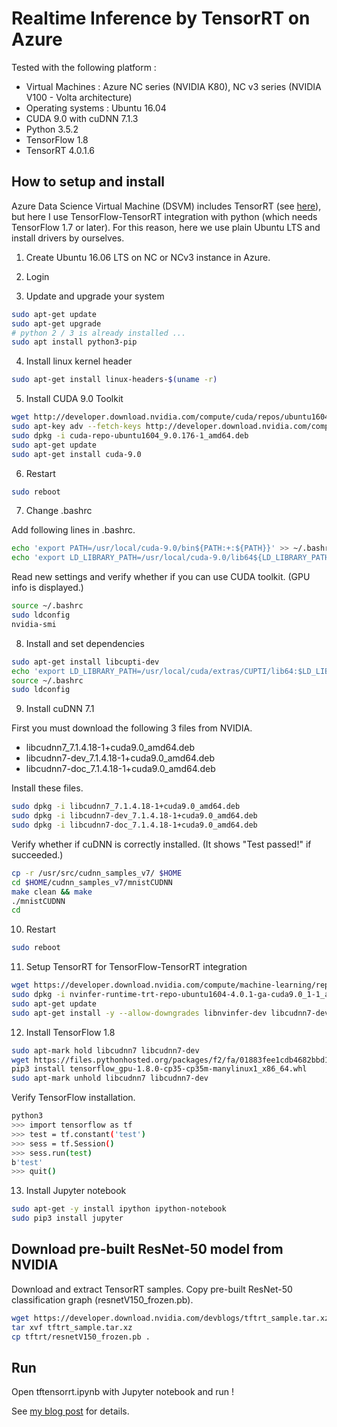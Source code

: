 # Realtime Inference by TensorRT on Azure

Tested with the following platform :

- Virtual Machines : Azure NC series (NVIDIA K80), NC v3 series (NVIDIA V100 - Volta architecture)
- Operating systems : Ubuntu 16.04
- CUDA 9.0 with cuDNN 7.1.3
- Python 3.5.2
- TensorFlow 1.8
- TensorRT 4.0.1.6

## How to setup and install

Azure Data Science Virtual Machine (DSVM) includes TensorRT (see [here](https://docs.microsoft.com/fi-FI/azure/machine-learning/data-science-virtual-machine/dsvm-deep-learning-ai-frameworks#tensorrt)), but here I use TensorFlow-TensorRT integration with python (which needs TensorFlow 1.7 or later). For this reason, here we use plain Ubuntu LTS and install drivers by ourselves.

1. Create Ubuntu 16.06 LTS on NC or NCv3 instance in Azure.

2. Login

3. Update and upgrade your system

```bash
sudo apt-get update
sudo apt-get upgrade
# python 2 / 3 is already installed ...
sudo apt install python3-pip
```

4. Install linux kernel header

```bash
sudo apt-get install linux-headers-$(uname -r)
```

5. Install CUDA 9.0 Toolkit

```bash
wget http://developer.download.nvidia.com/compute/cuda/repos/ubuntu1604/x86_64/cuda-repo-ubuntu1604_9.0.176-1_amd64.deb
sudo apt-key adv --fetch-keys http://developer.download.nvidia.com/compute/cuda/repos/ubuntu1604/x86_64/7fa2af80.pub
sudo dpkg -i cuda-repo-ubuntu1604_9.0.176-1_amd64.deb
sudo apt-get update
sudo apt-get install cuda-9.0
```

6. Restart

```bash
sudo reboot
```

7. Change .bashrc

Add following lines in .bashrc.

```bash
echo 'export PATH=/usr/local/cuda-9.0/bin${PATH:+:${PATH}}' >> ~/.bashrc
echo 'export LD_LIBRARY_PATH=/usr/local/cuda-9.0/lib64${LD_LIBRARY_PATH:+:${LD_LIBRARY_PATH}}' >> ~/.bashrc
```

Read new settings and verify whether if you can use CUDA toolkit. (GPU info is displayed.)

```bash
source ~/.bashrc
sudo ldconfig
nvidia-smi
```

8. Install and set dependencies

```bash
sudo apt-get install libcupti-dev
echo 'export LD_LIBRARY_PATH=/usr/local/cuda/extras/CUPTI/lib64:$LD_LIBRARY_PATH' >> ~/.bashrc
source ~/.bashrc
sudo ldconfig
```

9. Install cuDNN 7.1

First you must download the following 3 files from NVIDIA.

- libcudnn7_7.1.4.18-1+cuda9.0_amd64.deb
- libcudnn7-dev_7.1.4.18-1+cuda9.0_amd64.deb
- libcudnn7-doc_7.1.4.18-1+cuda9.0_amd64.deb

Install these files.

```bash
sudo dpkg -i libcudnn7_7.1.4.18-1+cuda9.0_amd64.deb
sudo dpkg -i libcudnn7-dev_7.1.4.18-1+cuda9.0_amd64.deb
sudo dpkg -i libcudnn7-doc_7.1.4.18-1+cuda9.0_amd64.deb
```

Verify whether if cuDNN is correctly installed. (It shows "Test passed!" if succeeded.)

```bash
cp -r /usr/src/cudnn_samples_v7/ $HOME
cd $HOME/cudnn_samples_v7/mnistCUDNN
make clean && make
./mnistCUDNN
cd
```

10. Restart

```bash
sudo reboot
```

11. Setup TensorRT for TensorFlow-TensorRT integration

```bash
wget https://developer.download.nvidia.com/compute/machine-learning/repos/ubuntu1604/x86_64/nvinfer-runtime-trt-repo-ubuntu1604-4.0.1-ga-cuda9.0_1-1_amd64.deb
sudo dpkg -i nvinfer-runtime-trt-repo-ubuntu1604-4.0.1-ga-cuda9.0_1-1_amd64.deb
sudo apt-get update
sudo apt-get install -y --allow-downgrades libnvinfer-dev libcudnn7-dev=7.1.4.18-1+cuda9.0 libcudnn7=7.1.4.18-1+cuda9.0
```

12. Install TensorFlow 1.8

```bash
sudo apt-mark hold libcudnn7 libcudnn7-dev
wget https://files.pythonhosted.org/packages/f2/fa/01883fee1cdb4682bbd188edc26da5982c459e681543bb7f99299fca8800/tensorflow_gpu-1.8.0-cp35-cp35m-manylinux1_x86_64.whl
pip3 install tensorflow_gpu-1.8.0-cp35-cp35m-manylinux1_x86_64.whl
sudo apt-mark unhold libcudnn7 libcudnn7-dev
```

Verify TensorFlow installation.

```bash
python3
>>> import tensorflow as tf
>>> test = tf.constant('test')
>>> sess = tf.Session()
>>> sess.run(test)
b'test'
>>> quit()
```

13. Install Jupyter notebook

```bash
sudo apt-get -y install ipython ipython-notebook
sudo pip3 install jupyter
```

## Download pre-built ResNet-50 model from NVIDIA

Download and extract TensorRT samples. Copy pre-built ResNet-50 classification graph (resnetV150_frozen.pb).

```bash
wget https://developer.download.nvidia.com/devblogs/tftrt_sample.tar.xz
tar xvf tftrt_sample.tar.xz
cp tftrt/resnetV150_frozen.pb .
```

## Run

Open tftensorrt.ipynb with Jupyter notebook and run !

See [my blog post](https://tsmatz.wordpress.com/2018/07/06/tensorrt-tensorflow-python-on-azure-tutorial/) for details.

